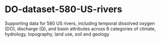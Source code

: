# DO-dataset-580-US-rivers
Supporting data for 580 US rivers, including temporal dissolved oxygen (DO), discharge (Q), and basin attributes across 6 categories of climate, hydrology, topography, land use, soil and geology
